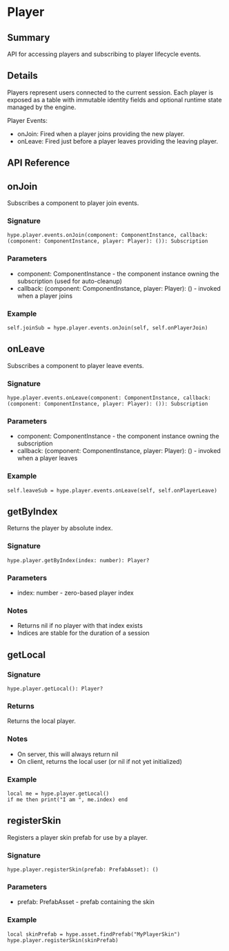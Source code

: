 # Player
## Summary
API for accessing players and subscribing to player lifecycle events.

## Details
Players represent users connected to the current session. Each player is exposed as a table with immutable identity
fields and optional runtime state managed by the engine.

Player Events:
- onJoin: Fired when a player joins providing the new player.
- onLeave: Fired just before a player leaves providing the leaving player.

## API Reference

## onJoin

Subscribes a component to player join events.

### Signature

```luau
hype.player.events.onJoin(component: ComponentInstance, callback: (component: ComponentInstance, player: Player): ()): Subscription
```

### Parameters
- component: ComponentInstance - the component instance owning the subscription (used for auto-cleanup)
- callback: (component: ComponentInstance, player: Player): () - invoked when a player joins

### Example

```luau
self.joinSub = hype.player.events.onJoin(self, self.onPlayerJoin)
```

## onLeave

Subscribes a component to player leave events.

### Signature

```luau
hype.player.events.onLeave(component: ComponentInstance, callback: (component: ComponentInstance, player: Player): ()): Subscription
```

### Parameters
- component: ComponentInstance - the component instance owning the subscription
- callback: (component: ComponentInstance, player: Player): () - invoked when a player leaves

### Example

```luau
self.leaveSub = hype.player.events.onLeave(self, self.onPlayerLeave)
```

## getByIndex

Returns the player by absolute index.

### Signature

```luau
hype.player.getByIndex(index: number): Player?
```

### Parameters
- index: number - zero-based player index

### Notes
- Returns nil if no player with that index exists
- Indices are stable for the duration of a session

## getLocal

### Signature

```luau
hype.player.getLocal(): Player?
```

### Returns
Returns the local player.

### Notes
- On server, this will always return nil
- On client, returns the local user (or nil if not yet initialized)

### Example

```luau
local me = hype.player.getLocal()
if me then print("I am ", me.index) end
```

## registerSkin

Registers a player skin prefab for use by a player.

### Signature

```luau
hype.player.registerSkin(prefab: PrefabAsset): ()
```

### Parameters
- prefab: PrefabAsset - prefab containing the skin

### Example

```luau
local skinPrefab = hype.asset.findPrefab("MyPlayerSkin")
hype.player.registerSkin(skinPrefab)
```
